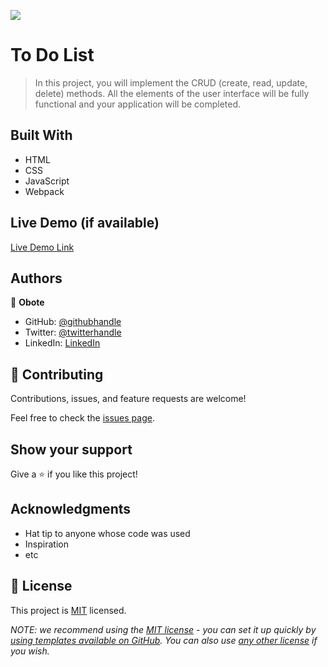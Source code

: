 ![](https://img.shields.io/badge/Microverse-blueviolet)

# To Do List

> In this project, you will implement the CRUD (create, read, update, delete) methods. All the elements of the user interface will be fully functional and your application will be completed.

## Built With

- HTML
- CSS
- JavaScript
- Webpack

## Live Demo (if available)

[Live Demo Link](https://obote.github.io/Todo-list/)



## Authors

👤 **Obote**

- GitHub: [@githubhandle](https://github.com/githubhandle)
- Twitter: [@twitterhandle](https://twitter.com/twitterhandle)
- LinkedIn: [LinkedIn](https://linkedin.com/in/linkedinhandle)
## 🤝 Contributing

Contributions, issues, and feature requests are welcome!

Feel free to check the [issues page](../../issues/).

## Show your support

Give a ⭐️ if you like this project!

## Acknowledgments

- Hat tip to anyone whose code was used
- Inspiration
- etc

## 📝 License

This project is [MIT](./LICENSE) licensed.

_NOTE: we recommend using the [MIT license](https://choosealicense.com/licenses/mit/) - you can set it up quickly by [using templates available on GitHub](https://docs.github.com/en/communities/setting-up-your-project-for-healthy-contributions/adding-a-license-to-a-repository). You can also use [any other license](https://choosealicense.com/licenses/) if you wish._
